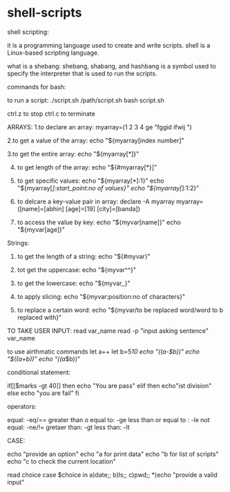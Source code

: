 # shell-scripts

shell scripting:

it is a programming language used to create and write scripts. 
shell is a Linux-based scripting language. 

what is a shebang:
shebang, shabang, and hashbang is a symbol used to specify the interpreter that is used to run the scripts. 

commands for bash:

to run a script:
./script.sh
/path/script.sh
bash script.sh

ctrl.z to stop
ctrl.c to terminate


ARRAYS:
1.to declare an array:
	myarray=(1 2 3 4 ge  "fggid ifwij ")

2.to get a value of the array:
	echo "${myarray[index number]"

3.to get the entire array:
	echo "${myarray[*]}"

4. to get length of the array:
	echo "${#myarray[*}]"	

5. to get specific values:
	echo "${myarray[*]:1}"
	echo "${myarray[*]:start_point:no of values}"
	echo "${myarray[*]:1:2}"
	
6. to delcare a key-value pair in array:
	declare -A myarray
	myarray=([name]=[abhin] [age]=[19] [city]=[banda])

7. to access the value by key:
	echo "${myvar[name]}"
	echo "${myvar[age]}"
	
Strings:

1. to get the length of a string:
	echo "${#myvar}"
2. tot get the uppercase:
	echo "${myvar^^}"
3. to get the lowercase:
	echo "${myvar,,}"

4. to apply slicing:
	echo "${myvar:position:no of characters}"
5. to replace a certain word:
	echo "${myvar/to be replaced word/word to b replaced with}"



TO TAKE USER INPUT:
	read var_name
	read -p "input asking sentence" var_name


to use airthmatic commands
	let a++
	let b=5*10
	echo "$(($a-$b))"
	echo "$(($a+$b))"
	echo "$(($a*$b))"
	


conditional statement:

if[[$marks -gt 40]]
then 
	echo "You are pass"
elif 
then
	echo"ist division"
else
	echo "you are fail"
fi

operators:

equal: -eq/==
greater than o equal to: -ge
less than or equal to : -le
not equal: -ne/!=
gretaer than: -gt
less than: -lt



CASE:

echo "provide an option"
echo "a for print data"
echo "b for list of scripts"
echo "c to check the current location"

read choice
case $choice in
	a)date;;
	b)ls;;
	c)pwd;;
	*)echo "provide a valid input"




